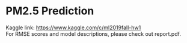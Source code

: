 # PM2.5 Prediction
Kaggle link: https://www.kaggle.com/c/ml2019fall-hw1  
For RMSE scores and model descriptions, please check out report.pdf.
